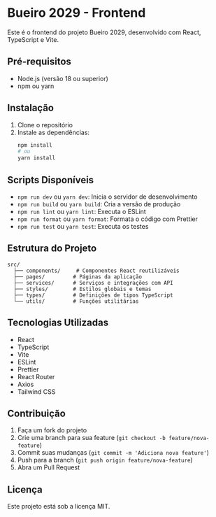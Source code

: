 # Bueiro 2029 - Frontend

Este é o frontend do projeto Bueiro 2029, desenvolvido com React, TypeScript e Vite.

## Pré-requisitos

- Node.js (versão 18 ou superior)
- npm ou yarn

## Instalação

1. Clone o repositório
2. Instale as dependências:
   ```bash
   npm install
   # ou
   yarn install
   ```

## Scripts Disponíveis

- `npm run dev` ou `yarn dev`: Inicia o servidor de desenvolvimento
- `npm run build` ou `yarn build`: Cria a versão de produção
- `npm run lint` ou `yarn lint`: Executa o ESLint
- `npm run format` ou `yarn format`: Formata o código com Prettier
- `npm run test` ou `yarn test`: Executa os testes

## Estrutura do Projeto

```
src/
  ├── components/     # Componentes React reutilizáveis
  ├── pages/         # Páginas da aplicação
  ├── services/      # Serviços e integrações com API
  ├── styles/        # Estilos globais e temas
  ├── types/         # Definições de tipos TypeScript
  └── utils/         # Funções utilitárias
```

## Tecnologias Utilizadas

- React
- TypeScript
- Vite
- ESLint
- Prettier
- React Router
- Axios
- Tailwind CSS

## Contribuição

1. Faça um fork do projeto
2. Crie uma branch para sua feature (`git checkout -b feature/nova-feature`)
3. Commit suas mudanças (`git commit -m 'Adiciona nova feature'`)
4. Push para a branch (`git push origin feature/nova-feature`)
5. Abra um Pull Request

## Licença

Este projeto está sob a licença MIT. 